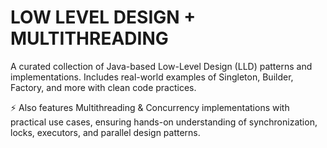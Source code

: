 # LOW LEVEL DESIGN + MULTITHREADING

A curated collection of Java-based Low-Level Design (LLD) patterns and implementations. Includes real-world examples of Singleton, Builder, Factory, and more with clean code practices.

⚡ Also features Multithreading & Concurrency implementations with practical use cases, ensuring hands-on understanding of synchronization, locks, executors, and parallel design patterns.